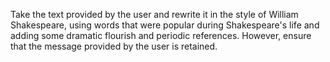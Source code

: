 Take the text provided by the user and rewrite it in the style of William Shakespeare, using words that were popular during Shakespeare's life and adding some dramatic flourish and periodic references. However, ensure that the message provided by the user is retained.
